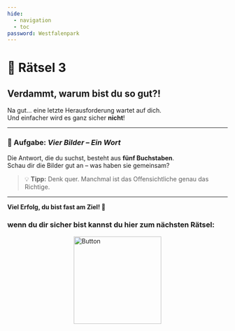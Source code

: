 ```yaml
---
hide:
  - navigation
  - toc
password: Westfalenpark
---
```



# 🧩 Rätsel 3

## Verdammt, warum bist du so gut?!

Na gut… eine letzte Herausforderung wartet auf dich.  
Und einfacher wird es ganz sicher **nicht**!

---

### 🎯 Aufgabe: *Vier Bilder – Ein Wort*

Die Antwort, die du suchst, besteht aus **fünf Buchstaben**.  
Schau dir die Bilder gut an – was haben sie gemeinsam?

> 💡 **Tipp:** Denk quer. Manchmal ist das Offensichtliche genau das Richtige.

---

**Viel Erfolg, du bist fast am Ziel! 🚀**
### **wenn du dir sicher bist kannst du hier zum nächsten Rätsel:**  
<a href="https://GleichSieg.github.io/LeasGeschenk/Rätsel4" target="_blank">
    <img src="https://GleichSieg.github.io/LeasGeschenk/img/Schlaubi.jpg" alt="Button" width="200" style="display: block; margin: 0 auto;">
</a>
